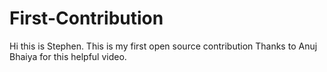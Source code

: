 # First-Contribution
Hi this is Stephen.
This is my first open source contribution
Thanks to Anuj Bhaiya for this helpful video.
